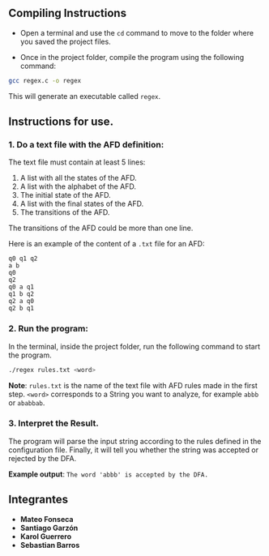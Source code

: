 ## Compiling Instructions

- Open a terminal and use the `cd` command to move to the folder where you saved the project files.

- Once in the project folder, compile the program using the following command:

```sh
gcc regex.c -o regex
```

This will generate an executable called `regex`.

## Instructions for use.

### 1. **Do a text file with the AFD definition**:

  The text file must contain at least 5 lines:

  1. A list with all the states of the AFD.
  2. A list with the alphabet of the AFD.
  3. The initial state of the AFD.
  4. A list with the final states of the AFD.
  5. The transitions of the AFD.

  The transitions of the AFD could be more than one line.

  Here is an example of the content of a `.txt` file for an AFD:

  ```
  q0 q1 q2
  a b
  q0
  q2
  q0 a q1
  q1 b q2
  q2 a q0
  q2 b q1
  ```
  
### 2. **Run the program**:

In the terminal, inside the project folder, run the following command to start the program.

```sh
./regex rules.txt <word>
```

  **Note**: `rules.txt` is the name of the text file with AFD rules made in the first step. `<word>` corresponds to a String you want to analyze, for example `abbb` or `ababbab`. 

### 3. **Interpret the Result**.

The program will parse the input string according to the rules defined in the configuration file. Finally, it will tell you whether the string was accepted or rejected by the DFA.

**Example output**: `The word 'abbb' is accepted by the DFA.`


## Integrantes

- **Mateo Fonseca**
- **Santiago Garzón**
- **Karol Guerrero**
- **Sebastian Barros**
